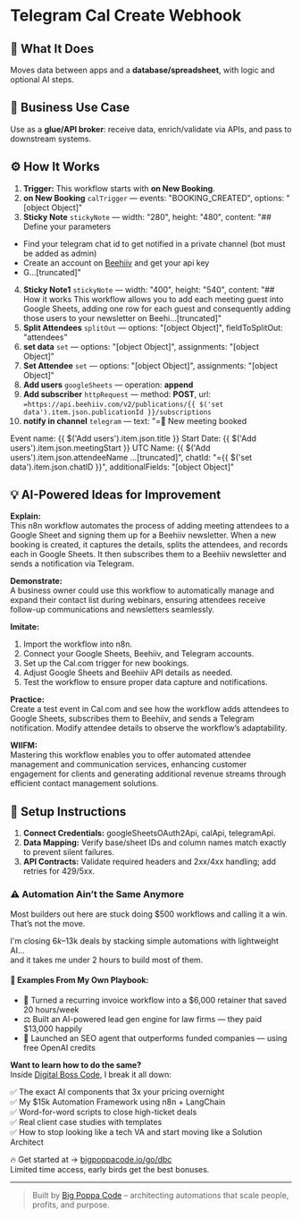 # Telegram Cal Create Webhook
## 🚀 What It Does
Moves data between apps and a **database/spreadsheet**, with logic and optional AI steps.

## 💼 Business Use Case
Use as a **glue/API broker**: receive data, enrich/validate via APIs, and pass to downstream systems.

## ⚙️ How It Works
1. **Trigger:** This workflow starts with **on New Booking**.
2. **on New Booking** `calTrigger` — events: "BOOKING_CREATED", options: "[object Object]"
3. **Sticky Note** `stickyNote` — width: "280", height: "480", content: "## Define your parameters
- Find your telegram chat id to get notified in a private channel (bot must be added as admin)
- Create an account on [Beehiiv]() and get your api key
- G…[truncated]"
4. **Sticky Note1** `stickyNote` — width: "400", height: "540", content: "## How it works
This workflow allows you to add each meeting guest into Google Sheets, adding one row for each guest and consequently adding those users to your newsletter on Beehi…[truncated]"
5. **Split Attendees** `splitOut` — options: "[object Object]", fieldToSplitOut: "attendees"
6. **set data** `set` — options: "[object Object]", assignments: "[object Object]"
7. **Set Attendee** `set` — options: "[object Object]", assignments: "[object Object]"
8. **Add users** `googleSheets` — operation: **append**
9. **Add subscriber** `httpRequest` — method: **POST**, url: `=https://api.beehiiv.com/v2/publications/{{ $('set data').item.json.publicationId }}/subscriptions`
10. **notify in channel** `telegram` — text: "=📅 New meeting booked

Event name: {{ $('Add users').item.json.title }}
Start Date: {{ $('Add users').item.json.meetingStart }} UTC
Name: {{ $('Add users').item.json.attendeeName …[truncated]", chatId: "={{ $('set data').item.json.chatID }}", additionalFields: "[object Object]"

## 💡 AI-Powered Ideas for Improvement
**Explain:**  
This n8n workflow automates the process of adding meeting attendees to a Google Sheet and signing them up for a Beehiiv newsletter. When a new booking is created, it captures the details, splits the attendees, and records each in Google Sheets. It then subscribes them to a Beehiiv newsletter and sends a notification via Telegram.

**Demonstrate:**  
A business owner could use this workflow to automatically manage and expand their contact list during webinars, ensuring attendees receive follow-up communications and newsletters seamlessly.

**Imitate:**  
1. Import the workflow into n8n.  
2. Connect your Google Sheets, Beehiiv, and Telegram accounts.  
3. Set up the Cal.com trigger for new bookings.  
4. Adjust Google Sheets and Beehiiv API details as needed.  
5. Test the workflow to ensure proper data capture and notifications.

**Practice:**  
Create a test event in Cal.com and see how the workflow adds attendees to Google Sheets, subscribes them to Beehiiv, and sends a Telegram notification. Modify attendee details to observe the workflow’s adaptability.

**WIIFM:**  
Mastering this workflow enables you to offer automated attendee management and communication services, enhancing customer engagement for clients and generating additional revenue streams through efficient contact management solutions.

## 🔧 Setup Instructions
1. **Connect Credentials:** googleSheetsOAuth2Api, calApi, telegramApi.
2. **Data Mapping:** Verify base/sheet IDs and column names match exactly to prevent silent failures.
3. **API Contracts:** Validate required headers and 2xx/4xx handling; add retries for 429/5xx.

### ⚠️ Automation Ain’t the Same Anymore

Most builders out here are stuck doing $500 workflows and calling it a win.  
That’s not the move.  

I'm closing $6k–$13k deals by stacking simple automations with lightweight AI...  
and it takes me under 2 hours to build most of them.

#### 🧠 Examples From My Own Playbook:
- 🔁 Turned a recurring invoice workflow into a $6,000 retainer that saved 20 hours/week  
- ⚖️ Built an AI-powered lead gen engine for law firms — they paid $13,000 happily  
- 🚀 Launched an SEO agent that outperforms funded companies — using free OpenAI credits  

**Want to learn how to do the same?**  
Inside [Digital Boss Code](https://bigpoppacode.io/go/dbc), I break it all down:

✅ The exact AI components that 3x your pricing overnight  
✅ My $15k Automation Framework using n8n + LangChain  
✅ Word-for-word scripts to close high-ticket deals  
✅ Real client case studies with templates  
✅ How to stop looking like a tech VA and start moving like a Solution Architect  

🔥 Get started at → [bigpoppacode.io/go/dbc](https://bigpoppacode.io/go/dbc)  
Limited time access, early birds get the best bonuses.

---
> Built by [Big Poppa Code](https://bigpoppacode.io) – architecting automations that scale people, profits, and purpose.
